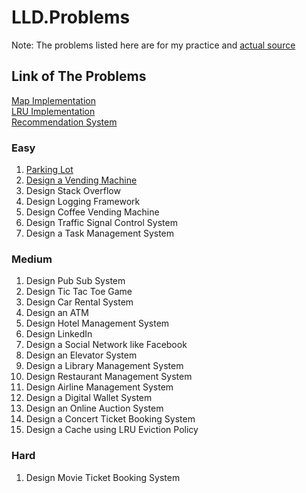# LLD.Problems

Note: The problems listed here are for my practice and [actual source](https://github.com/ashishps1/awesome-low-level-design)

## Link of The Problems
[Map Implementation](./LLD.Problems/DataStructures/)  
[LRU Implementation](./LLD.Problems/)  
[Recommendation System](./LLD.Problems/) 
### Easy 
1. [Parking Lot](./LLD.Problems/ParkingLotClasses/)
2. [Design a Vending Machine](./LLD.Problems/VendingMachine/)
3. Design Stack Overflow
4. Design Logging Framework
5. Design Coffee Vending Machine
6. Design Traffic Signal Control System
7. Design a Task Management System

### Medium
1. Design Pub Sub System
2. Design Tic Tac Toe Game
3. Design Car Rental System
4. Design an ATM
5. Design Hotel Management System
6. Design LinkedIn
7. Design a Social Network like Facebook
8. Design an Elevator System
9. Design a Library Management System
10. Design Restaurant Management System
11. Design Airline Management System
12. Design a Digital Wallet System
13. Design an Online Auction System
14. Design a Concert Ticket Booking System
15. Design a Cache using LRU Eviction Policy

### Hard
1. Design Movie Ticket Booking System

